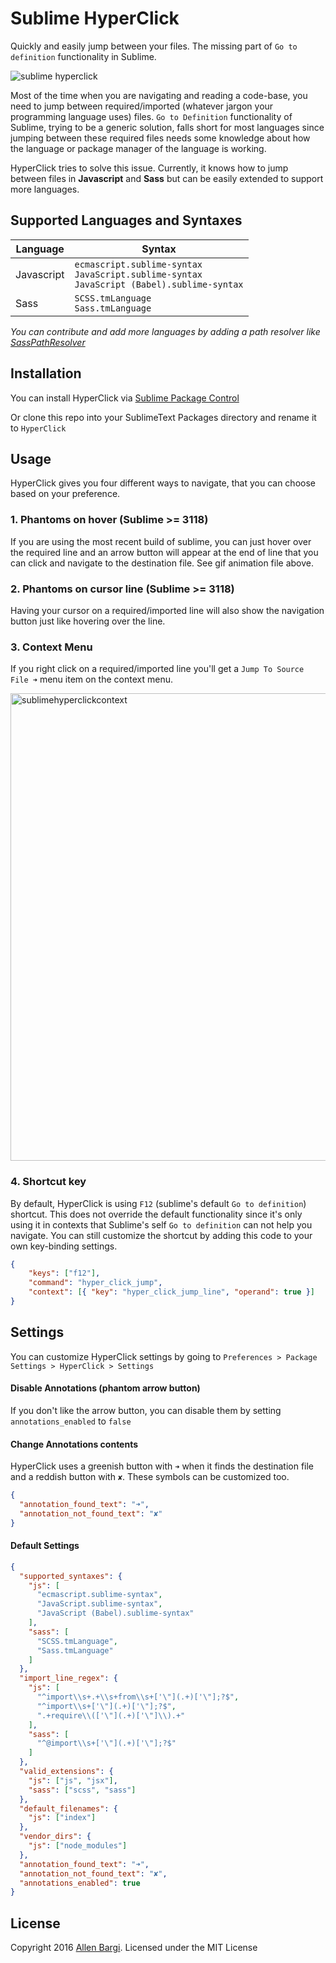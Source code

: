 # Sublime HyperClick
Quickly and easily jump between your files.
The missing part of `Go to definition` functionality in Sublime.

![sublime hyperclick](https://cloud.githubusercontent.com/assets/3202/19578519/51558bb4-971c-11e6-8ef2-d256da53d1da.gif)

Most of the time when you are navigating and reading a code-base, you need to
jump between required/imported (whatever jargon your programming language uses)
files. `Go to Definition` functionality of Sublime, trying to be a generic solution,
falls short for most languages since jumping between these required files needs
some knowledge about how the language or package manager of the language is working.

HyperClick tries to solve this issue. Currently, it knows how to jump between files
in **Javascript** and **Sass** but can be easily extended to support more languages.

## Supported Languages and Syntaxes

|  Language  |  Syntax                                  |
|------------|------------------------------------------|
| Javascript | `ecmascript.sublime-syntax` <br> `JavaScript.sublime-syntax` <br> `JavaScript (Babel).sublime-syntax` |
| Sass       | `SCSS.tmLanguage` <br> `Sass.tmLanguage` |

*You can contribute and add more languages by adding a path resolver like [SassPathResolver](https://github.com/aziz/SublimeHyperClick/blob/master/hyper_click/sass_path_resolver.py)*


## Installation
You can install HyperClick via [Sublime Package Control](https://packagecontrol.io/)

Or clone this repo into your SublimeText Packages directory and rename it to `HyperClick`

## Usage

HyperClick gives you four different ways to navigate, that you can choose based
on your preference.

### 1. Phantoms on hover (Sublime >= 3118)
If you are using the most recent build of sublime, you can just hover over the
required line and an arrow button will appear at the end of line that you can
click and navigate to the destination file. See gif animation file above.

### 2. Phantoms on cursor line (Sublime >= 3118)
Having your cursor on a required/imported line will also show the navigation button
just like hovering over the line.

### 3. Context Menu
If you right click on a required/imported line you'll get a
`Jump To Source File ➜` menu item on the context menu.

<img width="748" alt="sublimehyperclickcontext" src="https://cloud.githubusercontent.com/assets/3202/19578923/480cacde-971e-11e6-9504-91c26737c486.png">

### 4. Shortcut key
By default, HyperClick is using `F12` (sublime's default `Go to definition`) shortcut.
This does not override the default functionality since it's only using it in contexts
that Sublime's self `Go to definition` can not help you navigate.
You can still customize the shortcut by adding this code to your own key-binding
settings.

```json
{
    "keys": ["f12"],
    "command": "hyper_click_jump",
    "context": [{ "key": "hyper_click_jump_line", "operand": true }]
}
```

## Settings
You can customize HyperClick settings by going to
`Preferences > Package Settings > HyperClick > Settings`

#### Disable Annotations (phantom arrow button)
If you don't like the arrow button, you can disable them by setting
`annotations_enabled` to `false`

#### Change Annotations contents
HyperClick uses a greenish button with `➜` when it finds the destination
file and a reddish button with `✘`. These symbols can be customized too.

```json
{
  "annotation_found_text": "➜",
  "annotation_not_found_text": "✘"
}
```

#### Default Settings

```json
{
  "supported_syntaxes": {
    "js": [
      "ecmascript.sublime-syntax",
      "JavaScript.sublime-syntax",
      "JavaScript (Babel).sublime-syntax"
    ],
    "sass": [
      "SCSS.tmLanguage",
      "Sass.tmLanguage"
    ]
  },
  "import_line_regex": {
    "js": [
      "^import\\s+.+\\s+from\\s+['\"](.+)['\"];?$",
      "^import\\s+['\"](.+)['\"];?$",
      ".+require\\(['\"](.+)['\"]\\).+"
    ],
    "sass": [
      "^@import\\s+['\"](.+)['\"];?$"
    ]
  },
  "valid_extensions": {
    "js": ["js", "jsx"],
    "sass": ["scss", "sass"]
  },
  "default_filenames": {
    "js": ["index"]
  },
  "vendor_dirs": {
    "js": ["node_modules"]
  },
  "annotation_found_text": "➜",
  "annotation_not_found_text": "✘",
  "annotations_enabled": true
}
```

## License
Copyright 2016 [Allen Bargi](https://twitter.com/aziz). Licensed under the MIT License
